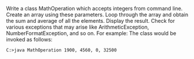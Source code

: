 Write a class MathOperation which accepts integers from command line. Create an array using these parameters. Loop through the array and obtain the sum and average of all the elements.
Display the result.
Check for various exceptions that may arise like ArithmeticException, NumberFormatException, and so on.
For example: The class would be invoked as follows:

`C:>java MathOperation 1900, 4560, 0, 32500`